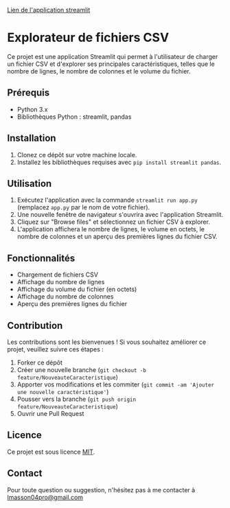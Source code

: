 [Lien de l'application streamlit](https://appstream-ac6ngxccdsdzynhzbeexhr.streamlit.app/)

# Explorateur de fichiers CSV

Ce projet est une application Streamlit qui permet à l'utilisateur de charger un fichier CSV et d'explorer ses principales caractéristiques, telles que le nombre de lignes, le nombre de colonnes et le volume du fichier.

## Prérequis

- Python 3.x
- Bibliothèques Python : streamlit, pandas

## Installation

1. Clonez ce dépôt sur votre machine locale.
2. Installez les bibliothèques requises avec `pip install streamlit pandas`.

## Utilisation

1. Exécutez l'application avec la commande `streamlit run app.py` (remplacez `app.py` par le nom de votre fichier).
2. Une nouvelle fenêtre de navigateur s'ouvrira avec l'application Streamlit.
3. Cliquez sur "Browse files" et sélectionnez un fichier CSV à explorer.
4. L'application affichera le nombre de lignes, le volume en octets, le nombre de colonnes et un aperçu des premières lignes du fichier CSV.

## Fonctionnalités

- Chargement de fichiers CSV
- Affichage du nombre de lignes
- Affichage du volume du fichier (en octets)
- Affichage du nombre de colonnes
- Aperçu des premières lignes du fichier

## Contribution

Les contributions sont les bienvenues ! Si vous souhaitez améliorer ce projet, veuillez suivre ces étapes :

1. Forker ce dépôt
2. Créer une nouvelle branche (`git checkout -b feature/NouveauteCaracteristique`)
3. Apporter vos modifications et les commiter (`git commit -am 'Ajouter une nouvelle caractéristique'`)
4. Pousser vers la branche (`git push origin feature/NouveauteCaracteristique`)
5. Ouvrir une Pull Request

## Licence

Ce projet est sous licence [MIT](LICENSE).

## Contact

Pour toute question ou suggestion, n'hésitez pas à me contacter à lmasson04pro@gmail.com


